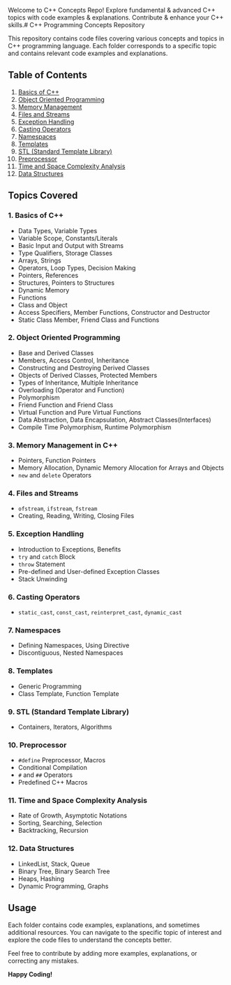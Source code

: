 Welcome to C++ Concepts Repo! Explore fundamental & advanced C++ topics with code examples & explanations. Contribute & enhance your C++ skills.# C++ Programming Concepts Repository

This repository contains code files covering various concepts and topics in C++ programming language. Each folder corresponds to a specific topic and contains relevant code examples and explanations.

## Table of Contents

1. [Basics of C++](./basics)
2. [Object Oriented Programming](./oop)
3. [Memory Management](./memory_management)
4. [Files and Streams](./files_streams)
5. [Exception Handling](./exception_handling)
6. [Casting Operators](./casting_operators)
7. [Namespaces](./namespaces)
8. [Templates](./templates)
9. [STL (Standard Template Library)](./stl)
10. [Preprocessor](./preprocessor)
11. [Time and Space Complexity Analysis](./complexity_analysis)
12. [Data Structures](./data_structures)

## Topics Covered

### 1. Basics of C++
- Data Types, Variable Types
- Variable Scope, Constants/Literals
- Basic Input and Output with Streams
- Type Qualifiers, Storage Classes
- Arrays, Strings
- Operators, Loop Types, Decision Making
- Pointers, References
- Structures, Pointers to Structures
- Dynamic Memory
- Functions
- Class and Object
- Access Specifiers, Member Functions, Constructor and Destructor
- Static Class Member, Friend Class and Functions

### 2. Object Oriented Programming
- Base and Derived Classes
- Members, Access Control, Inheritance
- Constructing and Destroying Derived Classes
- Objects of Derived Classes, Protected Members
- Types of Inheritance, Multiple Inheritance
- Overloading (Operator and Function)
- Polymorphism
- Friend Function and Friend Class
- Virtual Function and Pure Virtual Functions
- Data Abstraction, Data Encapsulation, Abstract Classes(Interfaces)
- Compile Time Polymorphism, Runtime Polymorphism

### 3. Memory Management in C++
- Pointers, Function Pointers
- Memory Allocation, Dynamic Memory Allocation for Arrays and Objects
- `new` and `delete` Operators

### 4. Files and Streams
- `ofstream`, `ifstream`, `fstream`
- Creating, Reading, Writing, Closing Files

### 5. Exception Handling
- Introduction to Exceptions, Benefits
- `try` and `catch` Block
- `throw` Statement
- Pre-defined and User-defined Exception Classes
- Stack Unwinding

### 6. Casting Operators
- `static_cast`, `const_cast`, `reinterpret_cast`, `dynamic_cast`

### 7. Namespaces
- Defining Namespaces, Using Directive
- Discontiguous, Nested Namespaces

### 8. Templates
- Generic Programming
- Class Template, Function Template

### 9. STL (Standard Template Library)
- Containers, Iterators, Algorithms

### 10. Preprocessor
- `#define` Preprocessor, Macros
- Conditional Compilation
- `#` and `##` Operators
- Predefined C++ Macros

### 11. Time and Space Complexity Analysis
- Rate of Growth, Asymptotic Notations
- Sorting, Searching, Selection
- Backtracking, Recursion

### 12. Data Structures
- LinkedList, Stack, Queue
- Binary Tree, Binary Search Tree
- Heaps, Hashing
- Dynamic Programming, Graphs

## Usage
Each folder contains code examples, explanations, and sometimes additional resources. You can navigate to the specific topic of interest and explore the code files to understand the concepts better.

Feel free to contribute by adding more examples, explanations, or correcting any mistakes.

**Happy Coding!**

